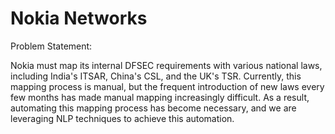 # Nokia Networks
Problem Statement:

Nokia must map its internal DFSEC requirements with various national laws, including India's ITSAR, China's CSL, and the UK's TSR. Currently, this mapping process is manual, but the frequent introduction of new laws every few months has made manual mapping increasingly difficult. As a result, automating this mapping process has become necessary, and we are leveraging NLP techniques to achieve this automation.
